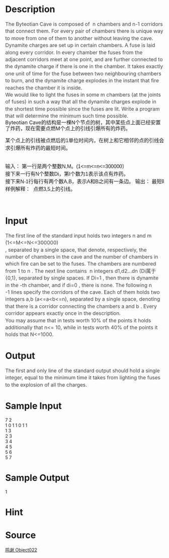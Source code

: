 
# Description

<div class="content"><div style="line-height: 140%" align="left"><span style="font-size: medium"><span style="color: #444444; line-height: 140%">The Byteotian Cave is composed of  n chambers and n-1 corridors that connect them. For every pair of chambers there is unique way to move from one of them to another without leaving the cave. Dynamite charges are set up in certain chambers. A fuse is laid along every corridor. In every chamber the fuses from the adjacent corridors meet at one point, and are further connected to the dynamite charge if there is one in the chamber. It takes exactly one unit of time for the fuse between two neighbouring chambers to burn, and the dynamite charge explodes in the instant that fire reaches the chamber it is inside. </span></span></div>
<div style="line-height: 140%" align="left"><span style="font-size: medium"><span style="color: #444444; line-height: 140%">We would like to light the fuses in some m chambers (at the joints of fuses) in such a way that all the dynamite charges explode in the shortest time possible since the fuses are lit. Write a program that will determine the minimum such time possible. </span></span></div>
<div style="line-height: 140%" align="left"></div>
<div style="line-height: 140%" align="left"><span style="font-size: medium">Byteotian Cave的结构是一棵N个节点的树，其中某些点上面已经安置了炸药，现在需要点燃M个点上的引线引爆所有的炸药。</span></div>
<p></p>
<pre style="font-family: arial, verdana, helvetica, sans-serif! important"><span style="font-size: medium">某个点上的引线被点燃后的1单位时间内，在树上和它相邻的点的引线会被点燃。如果一个有炸药的点的引信被点燃，那么这个点上的炸药会爆炸。
求引爆所有炸药的最短时间。

输入：
第一行是两个整数N,M。(1&lt;=m&lt;=n&lt;=300000）
接下来一行有N个整数Di，第I个数为1表示该点有炸药。
接下来N-1行每行有两个数A,B，表示A和B之间有一条边。
输出：
最短时间。
样例解释： 
点燃3,5上的引线。<br/><br/></span></pre></div>

# Input

<div class="content"><div style="line-height: 140%" align="left"><span style="font-size: medium"><span style="color: #444444; line-height: 140%">The first line of the standard input holds two integers n and m (1&lt;=M&lt;=N&lt;=300000)</span></span></div>
<div style="line-height: 140%" align="left"><span style="font-size: medium"><span style="color: #444444; line-height: 140%">, separated by a single space, that denote, respectively, the number of chambers in the cave and the number of chambers in which fire can be set to the fuses. The chambers are numbered from 1 to n . The next line contains  n integers d1,d2…dn (Di</span><span style="color: #444444; line-height: 140%">属于</span><span style="color: #444444; line-height: 140%">{0,1}, separated by single spaces. If Di=1 , then there is dynamite in the -th chamber, and if di=0 , there is none. The following n -1 lines specify the corridors of the cave. Each of them holds two integers a,b (a&lt;=a&lt;b&lt;=n), separated by a single space, denoting that there is a corridor connecting the chambers a and b . Every corridor appears exactly once in the description. </span></span></div>
<div style="line-height: 140%" align="left"><span style="font-size: medium"><span style="color: #444444; line-height: 140%">You may assume that in tests worth 10% of the points it holds additionally that n&lt;= 10, while in tests worth 40% of the points it holds that N&lt;=1000. </span></span></div></div>

# Output

<div class="content"><div style="line-height: 140%" align="left"><span style="font-size: medium"><span style="color: #444444; line-height: 140%">The first and only line of the standard output should hold a single integer, equal to the minimum time it takes from lighting the fuses to the explosion of all the charges. </span></span></div></div>

# Sample Input

<div class="content"><span class="sampledata">7 2<br/>
1 0 1 1 0 1 1<br/>
1 3<br/>
2 3<br/>
3 4<br/>
4 5<br/>
5 6<br/>
5 7</span></div>

# Sample Output

<div class="content"><span class="sampledata">1</span></div>

# Hint

<div class="content"><p></p></div>

# Source

<div class="content"><p><a href="problemset.php?search=鸣谢 Object022">鸣谢 Object022</a></p></div>

